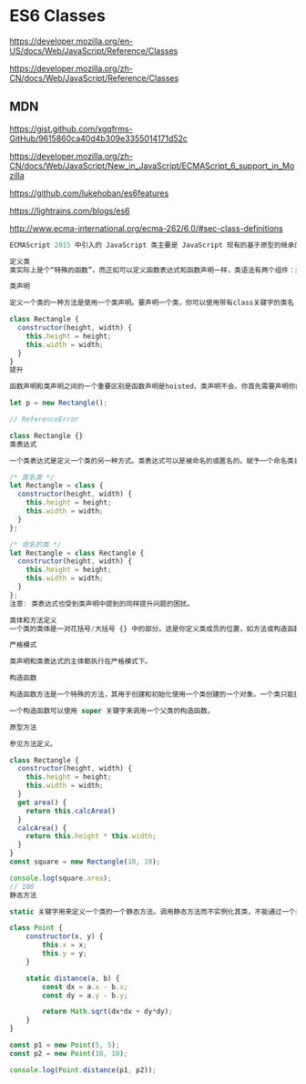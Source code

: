 # ES6 Classes

https://developer.mozilla.org/en-US/docs/Web/JavaScript/Reference/Classes

https://developer.mozilla.org/zh-CN/docs/Web/JavaScript/Reference/Classes

## MDN


https://gist.github.com/xgqfrms-GitHub/9615860ca40d4b309e3355014171d52c


https://developer.mozilla.org/zh-CN/docs/Web/JavaScript/New_in_JavaScript/ECMAScript_6_support_in_Mozilla

https://github.com/lukehoban/es6features

https://lightrains.com/blogs/es6


http://www.ecma-international.org/ecma-262/6.0/#sec-class-definitions



```js
ECMAScript 2015 中引入的 JavaScript 类主要是 JavaScript 现有的基于原型的继承的语法糖。 类语法不是向JavaScript引入一个新的面向对象的继承模型。JJavaScript类提供了一个更简单和更清晰的语法来创建对象并处理继承。

定义类
类实际上是个“特殊的函数”，而正如可以定义函数表达式和函数声明一样，类语法有两个组件：类表达式和类声明。

类声明

定义一个类的一种方法是使用一个类声明。要声明一个类，你可以使用带有class关键字的类名（这里是“Rectangle”）。

class Rectangle {
  constructor(height, width) {
    this.height = height;
    this.width = width;
  }
}
提升

函数声明和类声明之间的一个重要区别是函数声明是hoisted，类声明不会。你首先需要声明你的类，然后访问它，否则像下面的代码会抛出一个ReferenceError：

let p = new Rectangle(); 

// ReferenceError

class Rectangle {}
类表达式

一个类表达式是定义一个类的另一种方式。类表达式可以是被命名的或匿名的。赋予一个命名类表达式的名称是类的主体的本地名称。

/* 匿名类 */ 
let Rectangle = class {
  constructor(height, width) {
    this.height = height;
    this.width = width;
  }
};

/* 命名的类 */ 
let Rectangle = class Rectangle {
  constructor(height, width) {
    this.height = height;
    this.width = width;
  }
};
注意: 类表达式也受到类声明中提到的同样提升问题的困扰。

类体和方法定义
一个类的类体是一对花括号/大括号 {} 中的部分。这是你定义类成员的位置，如方法或构造函数。

严格模式

类声明和类表达式的主体都执行在严格模式下。

构造函数

构造函数方法是一个特殊的方法，其用于创建和初始化使用一个类创建的一个对象。一个类只能拥有一个名为 “constructor”的特殊方法。如果类包含多个构造函数的方法，则将抛出 一个SyntaxError 。

一个构造函数可以使用 super 关键字来调用一个父类的构造函数。

原型方法

参见方法定义。

class Rectangle {
  constructor(height, width) {
    this.height = height;
    this.width = width;
  } 
  get area() {
    return this.calcArea()
  }
  calcArea() {
    return this.height * this.width;
  }
}
const square = new Rectangle(10, 10);

console.log(square.area);
// 100
静态方法

static 关键字用来定义一个类的一个静态方法。调用静态方法而不实例化其类，不能通过一个类实例调用静态方法。静态方法通常用于为一个应用程序创建工具函数。

class Point {
    constructor(x, y) {
        this.x = x;
        this.y = y;
    }

    static distance(a, b) {
        const dx = a.x - b.x;
        const dy = a.y - b.y;

        return Math.sqrt(dx*dx + dy*dy);
    }
}

const p1 = new Point(5, 5);
const p2 = new Point(10, 10);

console.log(Point.distance(p1, p2));
```
